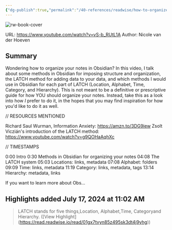 ```yaml
---
{"dg-publish":true,"permalink":"/40-references/readwise/how-to-organize-your-notes-in-obsidian-the-latch-method/","tags":["rw/articles"]}
---
```


![rw-book-cover](https://i.ytimg.com/vi/vS-b_RUtL1A/maxresdefault.jpg)
  
URL: https://www.youtube.com/watch?v=vS-b_RUtL1A
Author: Nicole van der Hoeven

## Summary

Wondering how to organize your notes in Obsidian? In this video, I talk about some methods in Obsidian for imposing structure and organization, the LATCH method for adding data to your data, and which methods I would use in Obsidian for each part of LATCH (Location, Alphabet, Time, Category, and Hierarchy). This is not meant to be a definitive or prescriptive guide for how YOU should organize your notes. Instead, take this as a look into how *I* prefer to do it, in the hopes that you may find inspiration for how you'd like to do it as well.


// RESOURCES MENTIONED

Richard Saul Wurman, Information Anxiety: https://amzn.to/3DG9iew
Zsolt Viczián's introduction of the LATCH method: https://www.youtube.com/watch?v=g9QOHaAqhXc


// TIMESTAMPS

0:00 Intro
0:30 Methods in Obsidian for organizing your notes
04:08 The LATCH system
05:03 Locations: links, metadata
07:08 Alphabet: folders
09:09 Time: links, metadata
11:19 Category: links, metadata, tags
13:14 Hierarchy: metadata, links

If you want to learn more about Obs...

## Highlights added July 17, 2024 at 11:02 AM
>LATCH stands for five things,Location, Alphabet,Time, Categoryand Hierarchy. ([View Highlight] (https://read.readwise.io/read/01gx7tvyn85z495sk3dt4j9yhg))


